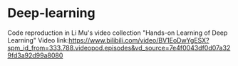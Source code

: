 # Deep-learning
Code reproduction in Li Mu's video collection "Hands-on Learning of Deep Learning"
Video link:https://www.bilibili.com/video/BV1EoDwYgESX?spm_id_from=333.788.videopod.episodes&vd_source=7e4f0043df0d07a329fd3a92d99a8080
